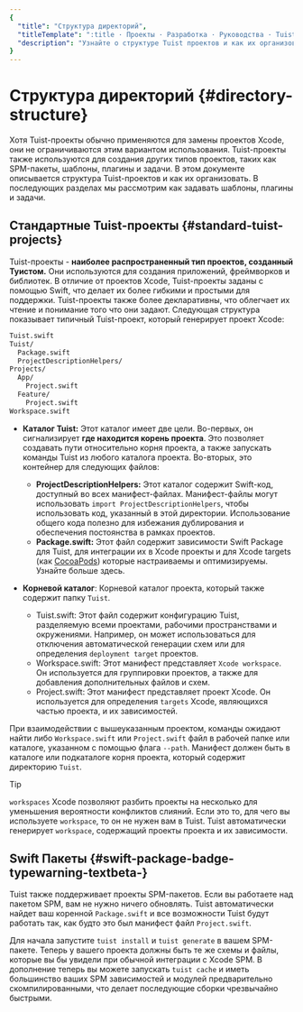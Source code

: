 ```yaml
---
{
  "title": "Структура директорий",
  "titleTemplate": ":title · Проекты · Разработка · Руководства · Tuist",
  "description": "Узнайте о структуре Tuist проектов и как их организовать."
}
---
```

# Структура директорий {#directory-structure}

Хотя Tuist-проекты обычно применяются для замены проектов Xcode, они не ограничиваются этим вариантом использования. Tuist-проекты также используются для создания других типов проектов, таких как SPM-пакеты, шаблоны, плагины и задачи. В этом документе описывается структура Tuist-проектов и как их организовать. В последующих разделах мы рассмотрим как задавать шаблоны, плагины и задачи.

## Стандартные Tuist-проекты {#standard-tuist-projects}

Tuist-проекты - **наиболее распространенный тип проектов, созданный Туистом.** Они используются для создания приложений, фреймворков и библиотек. В отличие от проектов Xcode, Tuist-проекты заданы с помощью Swift, что делает их более гибкими и простыми для поддержки. Tuist-проекты также более декларативны, что облегчает их чтение и понимание того что они задают. Следующая структура показывает типичный Tuist-проект, который генерирует проект Xcode:

```bash
Tuist.swift
Tuist/
  Package.swift
  ProjectDescriptionHelpers/
Projects/
  App/
    Project.swift
  Feature/
    Project.swift
Workspace.swift
```

- **Каталог Tuist:** Этот каталог имеет две цели. Во-первых, он сигнализирует **где находится корень проекта**. Это позволяет создавать пути относительно корня проекта, а также запускать команды Tuist из любого каталога проекта. Во-вторых, это контейнер для следующих файлов:
  - **ProjectDescriptionHelpers:** Этот каталог содержит Swift-код, доступный во всех манифест-файлах. Манифест-файлы могут использовать `import ProjectDescriptionHelpers`, чтобы использовать код, указанный в этой директории. Использование общего кода полезно для избежания дублирования и обеспечения постоянства в рамках проектов.
  - **Package.swift:** Этот файл содержит зависимости Swift Package для Tuist, для интеграции их в Xcode проекты и для Xcode targets (как [CocoaPods](https://cococapods)) которые настраиваемы и оптимизируемы. Узнайте больше <LocalizedLink href="/guides/features/projects/dependencies">здесь</LocalizedLink>.

- **Корневой каталог**: Корневой каталог проекта, который также содержит папку `Tuist`.
  - <LocalizedLink href="/guides/features/projects/manifests#tuistswift"><bold>Tuist.swift:</bold></LocalizedLink> Этот файл содержит конфигурацию Tuist, разделяемую всеми проектами, рабочими пространствами и окружениями. Например, он может использоваться для отключения автоматической генерации схем или для определения `deployment target` проектов.
  - <LocalizedLink href="/guides/features/projects/manifests#workspace-swift"><bold>Workspace.swift:</bold></LocalizedLink> Этот манифест представляет `Xcode workspace`. Он используется для группировки проектов, а также для добавления дополнительных файлов и схем.
  - <LocalizedLink href="/guides/features/projects/manifests#project-swift"><bold>Project.swift:</bold></LocalizedLink> Этот манифест представляет проект Xcode. Он используется для определения `targets` Xcode, являющихся частью проекта, и их зависимостей.

При взаимодействии с вышеуказанным проектом, команды ожидают найти либо `Workspace.swift` или `Project.swift` файл в рабочей папке или каталоге, указанном с помощью флага `--path`. Манифест должен быть в каталоге или подкаталоге корня проекта, который содержит директорию `Tuist`.

> [!TIP]
> `workspaces` Xcode позволяют разбить проекты на несколько для уменьшения вероятности конфликтов слияний. Если это то, для чего вы используете `workspace`, то он не нужен вам в Tuist. Tuist автоматически генерирует `workspace`, содержащий проекты проекта и их зависимости.

## Swift Пакеты <Badge type="warning" text="beta" /> {#swift-package-badge-typewarning-textbeta-}

Tuist также поддерживает проекты SPM-пакетов. Если вы работаете над пакетом SPM, вам не нужно ничего обновлять. Tuist автоматически найдет ваш коренной `Package.swift` и все возможности Tuist будут работать так, как будто это был манифест файл `Project.swift`.

Для начала запустите `tuist install` и `tuist generate` в вашем SPM-пакете. Теперь у вашего проекта должны быть те же схемы и файлы, которые вы бы увидели при обычной интеграции с Xcode SPM. В дополнение теперь вы можете запускать <LocalizedLink href="/guides/features/build/cache">`tuist cache`</LocalizedLink> и иметь большинство ваших SPM зависимостей и модулей предварительно скомпилированными, что делает последующие сборки чрезвычайно быстрыми.
